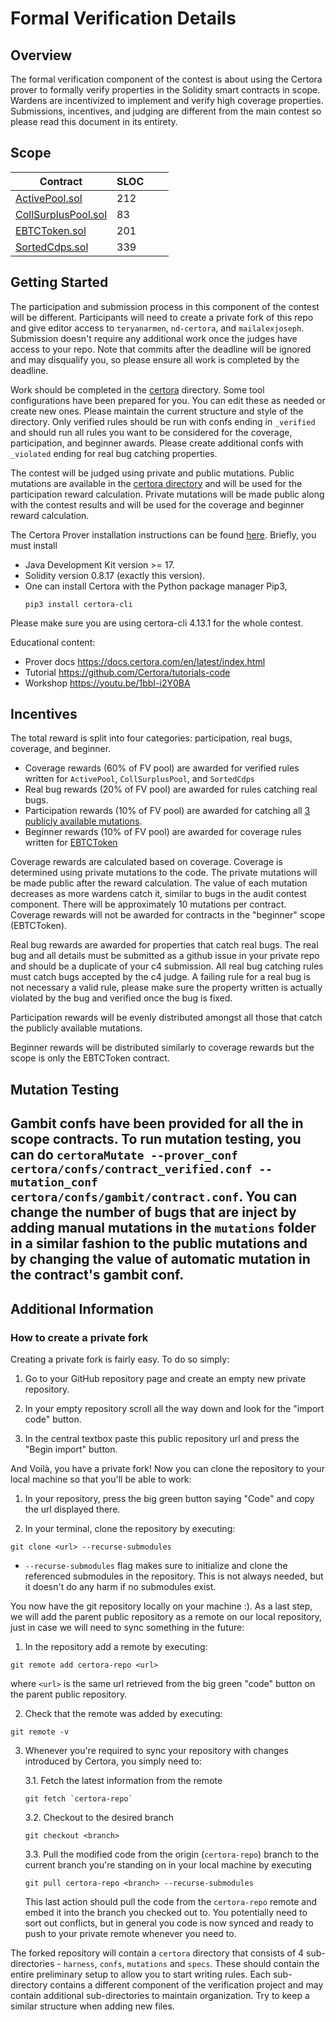# Formal Verification Details

## Overview

The formal verification component of the contest is about using the Certora prover to formally verify properties in the Solidity smart contracts in scope. Wardens are incentivized to implement and verify high coverage properties. Submissions, incentives, and judging are different from the main contest so please read this document in its entirety.

## Scope

| Contract                                                                                                                                                                                               | SLOC |     |     |
| ------------------------------------------------------------------------------------------------------------------------------------------------------------------------------------------------------ | ---- | --- | --- |
| [ActivePool.sol](https://github.com/code-423n4/2023-10-badger/packages/contracts/contracts/ActivePool.sol)                                                                   | 212   |
| [CollSurplusPool.sol](https://github.com/code-423n4/2023-10-badger/packages/contracts/contracts/CollSurplusPool.sol)             | 83  |
| [EBTCToken.sol](https://github.com/code-423n4/2023-10-badger/packages/contracts/contracts/EBTCToken.sol)                       | 201  |
| [SortedCdps.sol](https://github.com/code-423n4/2023-10-badger/packages/contracts/contracts/SortedCdps.sol) | 339  |

## Getting Started

The participation and submission process in this component of the contest will be different. Participants will need to create a private fork of this repo and give editor access to `teryanarmen`, `nd-certora`, and `mailalexjoseph`. Submission doesn't require any additional work once the judges have access to your repo. Note that commits after the deadline will be ignored and may disqualify you, so please ensure all work is completed by the deadline.

Work should be completed in the [certora](https://githum.com/code-423n4/2023-10-badger/certora/) directory. Some tool configurations have been prepared for you. You can edit these as needed or create new ones. Please maintain the current structure and style of the directory. Only verified rules should be run with confs ending in `_verified` and should run all rules you want to be considered for the coverage, participation, and beginner awards. Please create additional confs with `_violated` ending for real bug catching properties. 

The contest will be judged using private and public mutations. Public mutations are available in the [certora directory](https://githum.com/code-423n4/2023-10-badger/certora/mutations) and will be used for the participation reward calculation. Private mutations will be made public along with the contest results and will be used for the coverage and beginner reward calculation.

The Certora Prover installation instructions can be found [here](https://docs.certora.com/en/latest/docs/user-guide/getting-started/install.html?highlight=install). Briefly, you must install

- Java Development Kit version >= 17.
- Solidity version 0.8.17 (exactly this version).
- One can install Certora with the Python package manager Pip3,
  ```
  pip3 install certora-cli
  ```

Please make sure you are using certora-cli 4.13.1 for the whole contest.

Educational content:
- Prover docs https://docs.certora.com/en/latest/index.html
- Tutorial https://github.com/Certora/tutorials-code
- Workshop https://youtu.be/1bbI-i2Y0BA

## Incentives

The total reward is split into four categories: participation, real bugs, coverage, and beginner.

- Coverage rewards (60% of FV pool) are awarded for verified rules written for `ActivePool`,  `CollSurplusPool`, and `SortedCdps`
- Real bug rewards (20% of FV pool) are awarded for rules catching real bugs. 
- Participation rewards (10% of FV pool) are awarded for catching all [3 publicly available mutations](https://github.com/code-423n4/2023-10-badger/certora/mutations/).
- Beginner rewards (10% of FV pool) are awarded for coverage rules written for [EBTCToken](https://github.com/code-423n4/2023-10-badger/packages/contracts/contracts/EBTCToken.sol)

Coverage rewards are calculated based on coverage. Coverage is determined using private mutations to the code. The private mutations will be made public after the reward calculation. The value of each mutation decreases as more wardens catch it, similar to bugs in the audit contest component. There will be approximately 10 mutations per contract. Coverage rewards will not be awarded for contracts in the "beginner" scope (EBTCToken).

Real bug rewards are awarded for properties that catch real bugs. The real bug and all details must be submitted as a github issue in your private repo and should be a duplicate of your c4 submission. All real bug catching rules must catch bugs accepted by the c4 judge. A failing rule for a real bug is not necessary a valid rule, please make sure the property written is actually violated by the bug and verified once the bug is fixed.

Participation rewards will be evenly distributed amongst all those that catch the publicly available mutations.

Beginner rewards will be distributed similarly to coverage rewards but the scope is only the EBTCToken contract.

## Mutation Testing

Gambit confs have been provided for all the in scope contracts. To run mutation testing, you can do `certoraMutate --prover_conf certora/confs/contract_verified.conf --mutation_conf certora/confs/gambit/contract.conf`. You can change the number of bugs that are inject by adding manual mutations in the `mutations` folder in a similar fashion to the public mutations and by changing the value of automatic mutation in the contract's gambit conf.
---

## Additional Information

### How to create a private fork

Creating a private fork is fairly easy. To do so simply:

1. Go to your GitHub repository page and create an empty new private repository.

2. In your empty repository scroll all the way down and look for the "import code" button.

3. In the central textbox paste this public repository url and press the "Begin import" button.

And Voilà, you have a private fork!
Now you can clone the repository to your local machine so that you'll be able to work:

1. In your repository, press the big green button saying "Code" and copy the url displayed there.

2. In your terminal, clone the repository by executing:

```
git clone <url> --recurse-submodules
```

- `--recurse-submodules` flag makes sure to initialize and clone the referenced submodules in the repository. This is not always needed, but it doesn't do any harm if no submodules exist.

You now have the git repository locally on your machine :). As a last step, we will add the parent public repository as a remote on our local repository, just in case we will need to sync something in the future:

1. In the repository add a remote by executing:

```
git remote add certora-repo <url>
```

where `<url>` is the same url retrieved from the big green "code" button on the parent public repository.

2. Check that the remote was added by executing:

```
git remote -v
```

3. Whenever you're required to sync your repository with changes introduced by Certora, you simply need to:

   3.1. Fetch the latest information from the remote

   ```
   git fetch `certora-repo`
   ```

   3.2. Checkout to the desired branch

   ```
   git checkout <branch>
   ```

   3.3. Pull the modified code from the origin (`certora-repo`) branch to the current branch you're standing on in your local machine by executing

   ```
   git pull certora-repo <branch> --recurse-submodules
   ```

   This last action should pull the code from the `certora-repo` remote and embed it into the branch you checked out to. You potentially need to sort out conflicts, but in general you code is now synced and ready to push to your private remote whenever you need to.


The forked repository will contain a `certora` directory that consists of 4 sub-directories - `harness`, `confs`, `mutations` and `specs`. These should contain the entire preliminary setup to allow you to start writing rules. Each sub-directory contains a different component of the verification project and may contain additional sub-directories to maintain organization. Try to keep a similar structure when adding new files.
